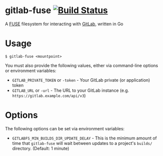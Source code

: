 gitlab-fuse [![Build Status](https://travis-ci.org/JonathonReinhart/gitlab-fuse.svg?branch=master)](https://travis-ci.org/JonathonReinhart/gitlab-fuse)
===========

A [FUSE] filesystem for interacting with [GitLab], written in Go

# Usage

```
$ gitlab-fuse <mountpoint>
```

You must also provide the following values, either via command-line options or environment variables:

- `GITLAB_PRIVATE_TOKEN` or `-token` - Your GitLab private (or application) token
- `GITLAB_URL` or `-url` - The URL to your GitLab instance (e.g. `https://gitlab.example.com/api/v3`)

# Options

The following options can be set via environment variables:
- `GITLABFS_MIN_BUILDS_DIR_UPDATE_DELAY` - This is the minimum amount of time
  that `gitlab-fuse` will wait between updates to a project's `builds/`
  directory. (Default: 1 minute)


[FUSE]: https://en.wikipedia.org/wiki/Filesystem_in_Userspace
[GitLab]: https://docs.gitlab.com/ce/api/
